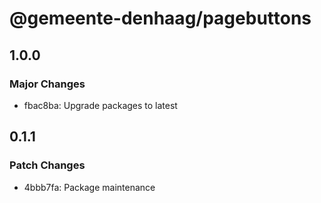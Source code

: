 # @gemeente-denhaag/pagebuttons

## 1.0.0

### Major Changes

- fbac8ba: Upgrade packages to latest

## 0.1.1

### Patch Changes

- 4bbb7fa: Package maintenance
